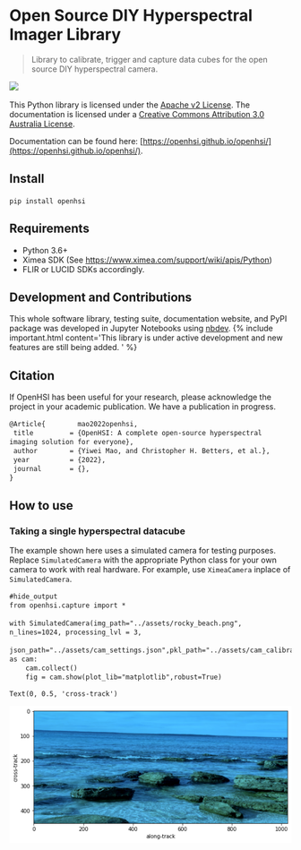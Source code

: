 # Open Source DIY Hyperspectral Imager Library
> Library to calibrate, trigger and capture data cubes for the open source DIY hyperspectral camera. 


![](https://github.com/openhsi/openhsi/actions/workflows/main.yml/badge.svg)

This Python library is licensed under the [Apache v2 License](https://www.apache.org/licenses/LICENSE-2.0). The documentation is licensed under a <a rel="license" href="http://creativecommons.org/licenses/by/3.0/au/">Creative Commons Attribution 3.0 Australia License</a>.

Documentation can be found here: [https://openhsi.github.io/openhsi/](https://openhsi.github.io/openhsi/).

## Install

`pip install openhsi`

## Requirements

- Python 3.6+
- Ximea SDK (See https://www.ximea.com/support/wiki/apis/Python)
- FLIR or LUCID SDKs accordingly.

## Development and Contributions

This whole software library, testing suite, documentation website, and PyPI package was developed in Jupyter Notebooks using [nbdev](https://nbdev.fast.ai/). 
{% include important.html content='This library is under active development and new features are still being added. ' %}

## Citation

If OpenHSI has been useful for your research, please acknowledge the project in your academic publication. We have a publication in progress. 

```
@Article{        mao2022openhsi,
 title         = {OpenHSI: A complete open-source hyperspectral imaging solution for everyone},
 author        = {Yiwei Mao, and Christopher H. Betters, et al.},
 year          = {2022},
 journal       = {},
}
```


## How to use

### Taking a single hyperspectral datacube

The example shown here uses a simulated camera for testing purposes. Replace `SimulatedCamera` with the appropriate Python class for your own camera to work with real hardware. For example, use `XimeaCamera` inplace of `SimulatedCamera`. 

```
#hide_output
from openhsi.capture import *

with SimulatedCamera(img_path="../assets/rocky_beach.png", n_lines=1024, processing_lvl = 3,
                    json_path="../assets/cam_settings.json",pkl_path="../assets/cam_calibration.pkl") as cam:
    cam.collect()
    fig = cam.show(plot_lib="matplotlib",robust=True)

```




    Text(0, 0.5, 'cross-track')




![png](docs/images/output_10_1.png)

